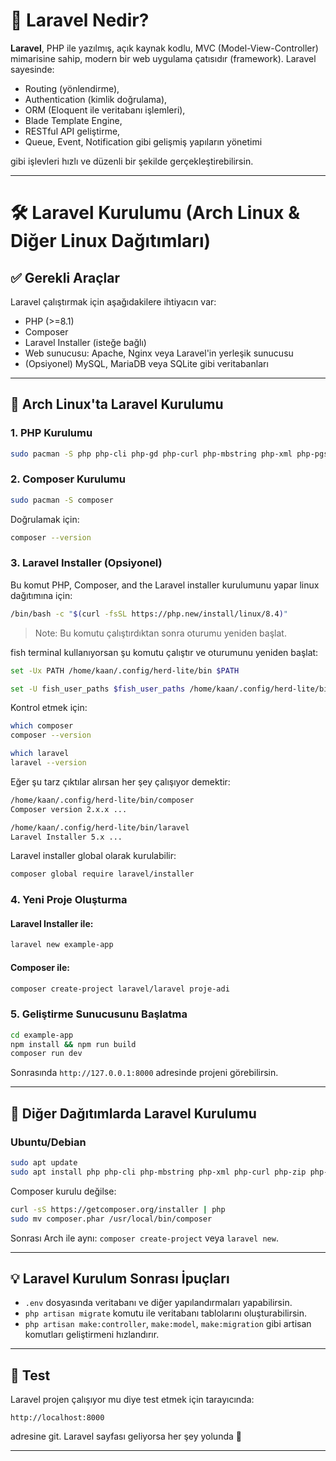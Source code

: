 # 🌟 Laravel Nedir?

**Laravel**, PHP ile yazılmış, açık kaynak kodlu, MVC (Model-View-Controller) mimarisine sahip, modern bir web uygulama çatısıdır (framework). Laravel sayesinde:

- Routing (yönlendirme),
- Authentication (kimlik doğrulama),
- ORM (Eloquent ile veritabanı işlemleri),
- Blade Template Engine,
- RESTful API geliştirme,
- Queue, Event, Notification gibi gelişmiş yapıların yönetimi

gibi işlevleri hızlı ve düzenli bir şekilde gerçekleştirebilirsin.

---

# 🛠 Laravel Kurulumu (Arch Linux & Diğer Linux Dağıtımları)

## ✅ Gerekli Araçlar

Laravel çalıştırmak için aşağıdakilere ihtiyacın var:

- PHP (>=8.1)
- Composer
- Laravel Installer (isteğe bağlı)
- Web sunucusu: Apache, Nginx veya Laravel'in yerleşik sunucusu
- (Opsiyonel) MySQL, MariaDB veya SQLite gibi veritabanları

---

## 🐧 Arch Linux'ta Laravel Kurulumu

### 1. PHP Kurulumu

```bash
sudo pacman -S php php-cli php-gd php-curl php-mbstring php-xml php-pgsql php-sqlite php-intl unzip
```

### 2. Composer Kurulumu

```bash
sudo pacman -S composer
```

Doğrulamak için:

```bash
composer --version
```

### 3. Laravel Installer (Opsiyonel)

Bu komut PHP, Composer, and the Laravel installer kurulumunu yapar linux dağıtımına için:

```bash
/bin/bash -c "$(curl -fsSL https://php.new/install/linux/8.4)"
```

> Note: Bu komutu çalıştırdıktan sonra oturumu yeniden başlat.

fish terminal kullanıyorsan şu komutu çalıştır ve oturumunu yeniden başlat:

```bash
set -Ux PATH /home/kaan/.config/herd-lite/bin $PATH
```

```bash
set -U fish_user_paths $fish_user_paths /home/kaan/.config/herd-lite/bin
```

Kontrol etmek için:

```bash
which composer
composer --version

which laravel
laravel --version

```

Eğer şu tarz çıktılar alırsan her şey çalışıyor demektir:

```bash
/home/kaan/.config/herd-lite/bin/composer
Composer version 2.x.x ...

/home/kaan/.config/herd-lite/bin/laravel
Laravel Installer 5.x ...
```

Laravel installer global olarak kurulabilir:

```bash
composer global require laravel/installer
```

### 4. Yeni Proje Oluşturma

#### Laravel Installer ile:

```bash
laravel new example-app
```

#### Composer ile:

```bash
composer create-project laravel/laravel proje-adi
```

### 5. Geliştirme Sunucusunu Başlatma

```bash
cd example-app
npm install && npm run build
composer run dev
```

Sonrasında `http://127.0.0.1:8000` adresinde projeni görebilirsin.

---

## 🐧 Diğer Dağıtımlarda Laravel Kurulumu

### Ubuntu/Debian

```bash
sudo apt update
sudo apt install php php-cli php-mbstring php-xml php-curl php-zip php-bcmath unzip curl git composer
```

Composer kurulu değilse:

```bash
curl -sS https://getcomposer.org/installer | php
sudo mv composer.phar /usr/local/bin/composer
```

Sonrası Arch ile aynı: `composer create-project` veya `laravel new`.

---

## 💡 Laravel Kurulum Sonrası İpuçları

- `.env` dosyasında veritabanı ve diğer yapılandırmaları yapabilirsin.
- `php artisan migrate` komutu ile veritabanı tablolarını oluşturabilirsin.
- `php artisan make:controller`, `make:model`, `make:migration` gibi artisan komutları geliştirmeni hızlandırır.

---

## 🧪 Test

Laravel projen çalışıyor mu diye test etmek için tarayıcında:

```
http://localhost:8000
```

adresine git. Laravel sayfası geliyorsa her şey yolunda 🎉

---
